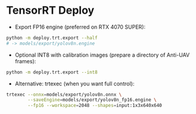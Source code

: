 # TensorRT Deploy

- Export FP16 engine (preferred on RTX 4070 SUPER):
```bash
python -m deploy.trt.export --half
# -> models/export/yolov8n.engine
```

- Optional INT8 with calibration images (prepare a directory of Anti-UAV frames):
```bash
python -m deploy.trt.export --int8
```

- Alternative: trtexec (when you want full control):
```bash
trtexec --onnx=models/export/yolov8n.onnx \
        --saveEngine=models/export/yolov8n_fp16.engine \
        --fp16 --workspace=2048 --shapes=input:1x3x640x640
```
